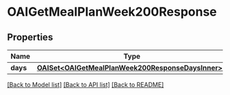 # OAIGetMealPlanWeek200Response

## Properties
Name | Type | Description | Notes
------------ | ------------- | ------------- | -------------
**days** | [**OAISet&lt;OAIGetMealPlanWeek200ResponseDaysInner&gt;***](OAIGetMealPlanWeek200ResponseDaysInner.md) |  | 

[[Back to Model list]](../README.md#documentation-for-models) [[Back to API list]](../README.md#documentation-for-api-endpoints) [[Back to README]](../README.md)


